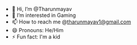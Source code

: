 - 👋 Hi, I’m @Tharunmayav
- 👀 I’m interested in Gaming
- 📫 How to reach me @tharunmayav1@gmail.com
- 😄 Pronouns: He/Him
- ⚡ Fun fact: I'm a kid
   
  

<!---
Tharunmayav/Tharunmayav is a ✨ special ✨ repository because its `README.md` (this file) appears on your GitHub profile.
You can click the Preview link to take a look at your changes.
--->
